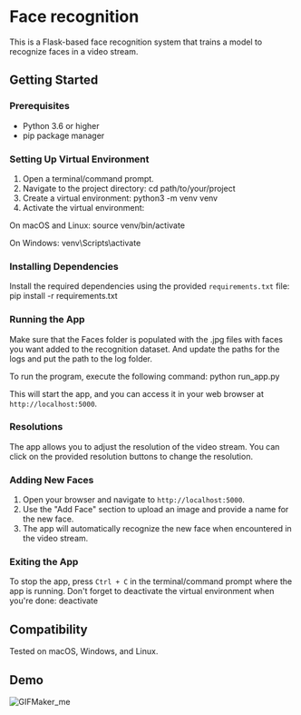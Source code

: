 # Face recognition 

This is a Flask-based face recognition system that trains a model to recognize faces in a video stream.

## Getting Started

### Prerequisites

- Python 3.6 or higher
- pip package manager

### Setting Up Virtual Environment

1. Open a terminal/command prompt.
2. Navigate to the project directory:
    cd path/to/your/project
3. Create a virtual environment:
    python3 -m venv venv
4. Activate the virtual environment:

On macOS and Linux:
    source venv/bin/activate

On Windows:
    venv\Scripts\activate


### Installing Dependencies

Install the required dependencies using the provided `requirements.txt` file:
    pip install -r requirements.txt


### Running the App
Make sure that the Faces folder is populated with the .jpg files with faces you want added to the recognition dataset. And update the paths for the logs and put the path to the log folder. 

To run the program, execute the following command:
    python run_app.py


This will start the app, and you can access it in your web browser at `http://localhost:5000`.

### Resolutions

The app allows you to adjust the resolution of the video stream. You can click on the provided resolution buttons to change the resolution.

### Adding New Faces

1. Open your browser and navigate to `http://localhost:5000`.
2. Use the "Add Face" section to upload an image and provide a name for the new face.
3. The app will automatically recognize the new face when encountered in the video stream.

### Exiting the App

To stop the app, press `Ctrl + C` in the terminal/command prompt where the app is running. Don't forget to deactivate the virtual environment when you're done:
    deactivate


## Compatibility

Tested on macOS, Windows, and Linux.

## Demo

![GIFMaker_me](https://github.com/joshuasaji123/IP-camera-face-recognition-flask/assets/143409651/6186333c-c083-43a2-8207-8ab8fbb1b73d)

